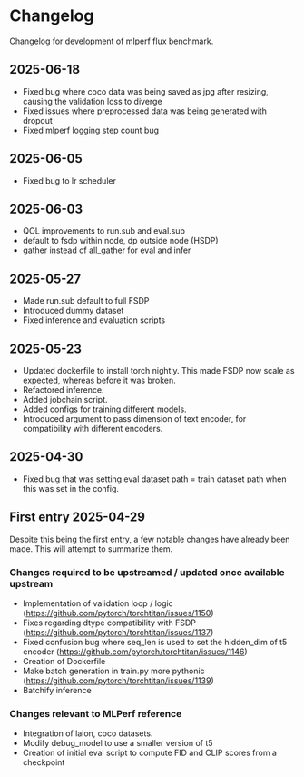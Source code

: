 # Changelog

Changelog for development of mlperf flux benchmark.

## 2025-06-18
- Fixed bug where coco data was being saved as jpg after resizing, causing the validation loss to diverge
- Fixed issues where preprocessed data was being generated with dropout
- Fixed mlperf logging step count bug

## 2025-06-05
- Fixed bug to lr scheduler

## 2025-06-03
- QOL improvements to run.sub and eval.sub
- default to fsdp within node, dp outside node (HSDP)
- gather instead of all_gather for eval and infer

## 2025-05-27
- Made run.sub default to full FSDP
- Introduced dummy dataset
- Fixed inference and evaluation scripts

## 2025-05-23
- Updated dockerfile to install torch nightly. This made FSDP now scale as expected, whereas before it was broken.
- Refactored inference.
- Added jobchain script.
- Added configs for training different models.
- Introduced argument to pass dimension of text encoder, for compatibility with different encoders.

## 2025-04-30
- Fixed bug that was setting eval dataset path = train dataset path when this was set in the config.

## First entry 2025-04-29

Despite this being the first entry, a few notable changes have already been made. This will attempt to summarize them.

### Changes required to be upstreamed / updated once available upstream
- Implementation of validation loop / logic (https://github.com/pytorch/torchtitan/issues/1150)
- Fixes regarding dtype compatibility with FSDP (https://github.com/pytorch/torchtitan/issues/1137)
- Fixed confusion bug where seq_len is used to set the hidden_dim of t5 encoder (https://github.com/pytorch/torchtitan/issues/1146)
- Creation of Dockerfile
- Make batch generation in train.py more pythonic (https://github.com/pytorch/torchtitan/issues/1139)
- Batchify inference

### Changes relevant to MLPerf reference
- Integration of laion, coco datasets.
- Modify debug_model to use a smaller version of t5
- Creation of initial eval script to compute FID and CLIP scores from a checkpoint
